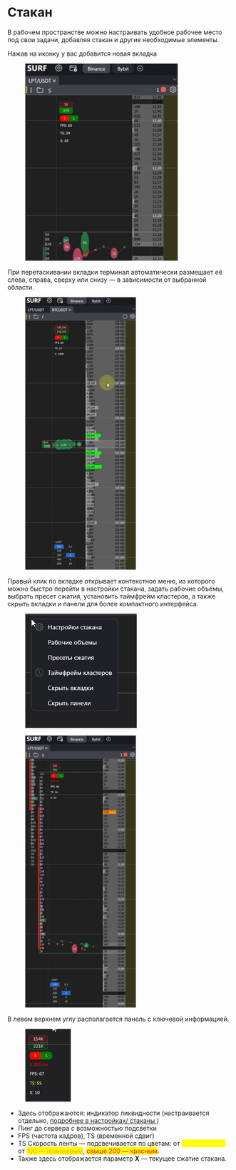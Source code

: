 # Стакан

В рабочем пространстве можно настраивать удобное рабочее место под свои задачи, добавляя стакан и другие необходимые элементы.



Нажав на иконку у вас добавится новая вкладка

<figure><img src="../../../.gitbook/assets/bandicam 2025-05-30 19-17-57-185.gif" alt="" width="342"><figcaption></figcaption></figure>

При перетаскивании вкладки терминал автоматически размещает её слева, справа, сверху или снизу — в зависимости от выбранной области.

<figure><img src="../../../.gitbook/assets/bandicam 2025-05-30 19-21-16-984.gif" alt="" width="248"><figcaption></figcaption></figure>

Правый клик по вкладке открывает контекстное меню, из которого можно быстро перейти в настройки стакана, задать рабочие объёмы, выбрать пресет сжатия, установить таймфрейм кластеров, а также скрыть вкладки и панели для более компактного интерфейса.

<figure><img src="../../../.gitbook/assets/bandicam 2025-05-30 19-37-38-697.jpg" alt=""><figcaption></figcaption></figure>

<figure><img src="../../../.gitbook/assets/bandicam 2025-05-30 19-34-36-872.gif" alt="" width="248"><figcaption></figcaption></figure>



В левом верхнем углу располагается панель с ключевой информацией.&#x20;

<figure><img src="../../../.gitbook/assets/Frame 125.png" alt=""><figcaption></figcaption></figure>

* Здесь отображаются: индикатор ликвидности (настраивается отдельно, [подробнее в настройках/ стаканы ](../chart/))
* Пинг до сервера с возможностью подсветки
* FPS (частота кадров), TS (временной сдвиг)
* TS Скорость ленты — подсвечивается по цветам: от <mark style="color:yellow;">50 — жёлтым,</mark> от <mark style="color:orange;">100 — оранжевым</mark>, <mark style="color:red;">свыше 200 — красным</mark>.&#x20;
* Также здесь отображается параметр **X** — текущее сжатие стакана.
